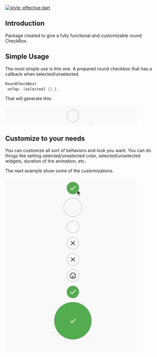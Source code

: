 [![style: effective dart](https://img.shields.io/badge/style-effective_dart-40c4ff.svg)](https://github.com/tenhobi/effective_dart)  
  
## Introduction  
Package created to give a fully functional and customizable round CheckBox.  
  
## Simple Usage  
The most simple use is this one. A prepared round checkbox that has a callback when selected/unselected.  
  
```dart  
RoundCheckBox(  
 onTap: (selected) {},),  
```  
  
That will generate this:  
  
![enter image description here](assets/1.gif)
  

## Customize to your needs  
You can customize all sort of behaviors and look you want. You can do things like setting selected/unselected color, selected/unselected  
widgets, duration of the animation, etc.  
  
The next example show some of the customizations.   
  
![enter image description here](assets/2.gif)